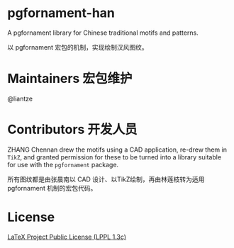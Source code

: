 # pgfornament-han
A pgfornament library for Chinese traditional motifs and patterns.

以 pgfornament 宏包的机制，实现绘制汉风图纹。

# Maintainers 宏包维护
@liantze

# Contributors 开发人员
ZHANG Chennan drew the motifs using a CAD application,
re-drew them in `TikZ`, and granted permission for these to be turned into
a library suitable for use with the `pgfornament` package.

所有图纹都是由张晨南以 CAD 设计、以TikZ绘制，再由林莲枝转为适用 pgfornament 机制的宏包代码。

# License
[LaTeX Project Public License (LPPL 1.3c)](https://www.latex-project.org/lppl/lppl-1-3c/)
